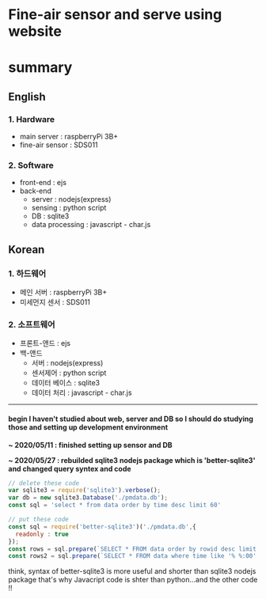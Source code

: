 Fine-air sensor and serve using website
=============
# summary
## English
### 1. Hardware
 * main server : raspberryPi 3B+
 * fine-air sensor : SDS011 
### 2. Software
  * front-end : ejs
  * back-end 
    - server : nodejs(express)
    - sensing : python script
    - DB : sqlite3
    - data processing : javascript - char.js
## Korean
### 1. 하드웨어
 * 메인 서버 : raspberryPi 3B+
 * 미세먼지 센서 : SDS011 
### 2. 소프트웨어
  * 프론트-앤드 : ejs
  * 백-앤드
    - 서버 : nodejs(express)
    - 센서제어 : python script
    - 데이터 베이스 : sqlite3
    - 데이터 처리 : javascript - char.js
* * *
#### begin I haven't studied about web, server and DB so I should do studying those and setting up development environment
**~ 2020/05/11 : finished setting up sensor and DB**

**~ 2020/05/27 : rebuilded sqlite3 nodejs package which is 'better-sqlite3' and changed query syntex and code**
  ```js
  // delete these code
  var sqlite3 = require('sqlite3').verbose();
  var db = new sqlite3.Database('./pmdata.db');
  const sql = 'select * from data order by time desc limit 60'

  // put these code
  const sql = require('better-sqlite3')('./pmdata.db',{
    readonly : true
  });
  const rows = sql.prepare(`SELECT * FROM data order by rowid desc limit 60`).all();
  const rows2 = sql.prepare(`SELECT * FROM data where time like '% %:00' order by rowid desc limit 196`).all();
  ```
   think, syntax of better-sqlite3 is more useful and shorter than sqlite3 nodejs package that's why Javacript code is shter than python...and the other code !! 
